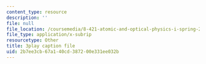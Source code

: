 ```yaml
---
content_type: resource
description: ''
file: null
file_location: /coursemedia/8-421-atomic-and-optical-physics-i-spring-2014/2b7ee3cb67a140cd387200e331ee032b_OIis_b2bSVo.srt
file_type: application/x-subrip
resourcetype: Other
title: 3play caption file
uid: 2b7ee3cb-67a1-40cd-3872-00e331ee032b
---
```

